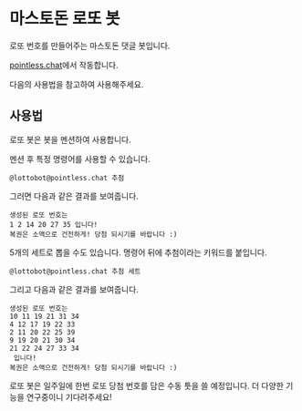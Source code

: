 # 마스토돈 로또 봇
로또 번호를 만들어주는 마스토돈 댓글 봇입니다.

[pointless.chat](https://pointless.chat/@lottobot)에서 작동합니다.

다음의 사용법을 참고하여 사용해주세요.

## 사용법
로또 봇은 봇을 멘션하여 사용합니다.

멘션 후 특정 명령어를 사용할 수 있습니다.
```
@lottobot@pointless.chat 추첨
```
그러면 다음과 같은 결과를 보여줍니다.
```
생성된 로또 번호는
1 2 14 20 27 35 입니다!
복권은 소액으로 건전하게! 당첨 되시기를 바랍니다 :)
```
5개의 세트로 뽑을 수도 있습니다. 명령어 뒤에 추첨이라는 키워드를 붙입니다.
```
@lottobot@pointless.chat 추첨 세트
```
그리고 다음과 같은 결과를 보여줍니다.
```
생성된 로또 번호는
10 11 19 21 31 34
4 12 17 19 22 33
2 11 20 22 25 39
9 19 20 21 30 34
21 22 24 27 33 34
 입니다!
복권은 소액으로 건전하게! 당첨 되시기를 바랍니다 :)
```

로또 봇은 일주일에 한번 로또 당첨 번호를 담은 수동 툿을 쓸 예정입니다.
더 다양한 기능을 연구중이니 기다려주세요!
